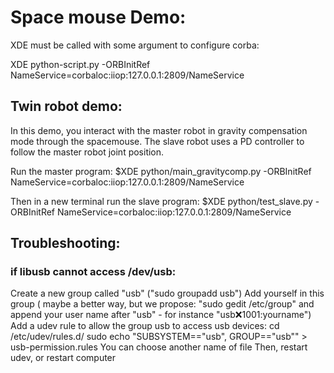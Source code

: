 Space mouse Demo:
=================

XDE must be called with some argument to configure corba:

XDE python-script.py -ORBInitRef NameService=corbaloc:iiop:127.0.0.1:2809/NameService

Twin robot demo:
----------------

In this demo, you interact with the master robot in gravity compensation mode through the spacemouse.
The slave robot uses a PD controller to follow the master robot joint position.

Run the master program:
$XDE python/main_gravitycomp.py -ORBInitRef NameService=corbaloc:iiop:127.0.0.1:2809/NameService

Then in a new terminal run the slave program:
$XDE python/test_slave.py -ORBInitRef NameService=corbaloc:iiop:127.0.0.1:2809/NameService

Troubleshooting:
----------------

### if libusb cannot access /dev/usb:

Create a new group called "usb" ("sudo groupadd usb")
Add yourself in this group ( maybe a better way, but we propose: "sudo gedit /etc/group" and append your user name after "usb" - for instance "usb:x:1001:yourname")
Add a udev rule to allow the group usb to access usb devices:
	cd /etc/udev/rules.d/
	sudo echo "SUBSYSTEM==\"usb\", GROUP==\"usb\"" > usb-permission.rules
You can choose another name of file
Then, restart udev, or restart computer

